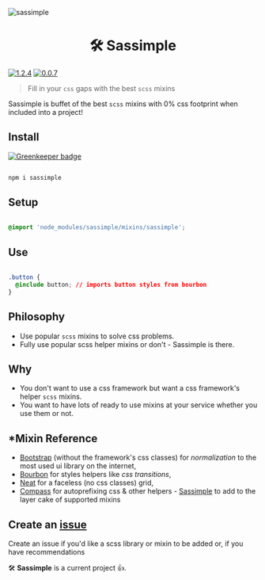 ![sassimple](https://cloud.githubusercontent.com/assets/1074042/18115410/166c989e-6ef4-11e6-85ef-6e5cf28ebe1b.jpg)

<h1 align="center"> 🛠 Sassimple</h1>

[![1.2.4](https://badge.fury.io/js/sassimple.svg)](https://badge.fury.io/js/sassimple)
[![0.0.7](https://badge.fury.io/bo/sassimple.svg)](https://badge.fury.io/bo/sassimple)

> Fill in your `css` gaps with the best `scss` mixins

Sassimple is buffet of the best `scss` mixins with 0% css footprint when included into a project!

## Install

[![Greenkeeper badge](https://badges.greenkeeper.io/yowainwright/sassimple.svg)](https://greenkeeper.io/)

```bash

npm i sassimple

```

## Setup

```css

@import 'node_modules/sassimple/mixins/sassimple';

```

## Use

```css

.button {
  @include button; // imports button styles from bourbon
}

```

## Philosophy

- Use popular `scss` mixins to solve css problems.
- Fully use popular scss helper mixins or don't - Sassimple is there.

## Why

- You don't want to use a css framework but want a css framework's helper `scss` mixins.
- You want to have lots of ready to use mixins at your service whether you use them or not.

## \*Mixin Reference

- [Bootstrap](http://getbootstrap.com/) (without the framework's css classes) for _normalization_ to the most used ui library on the internet,
- [Bourbon](http://bourbon.io/) for styles helpers like _css transitions_,
- [Neat](http://neat.bourbon.io/) for a faceless (no css classes) grid,
- [Compass](http://compass-style.org/) for autoprefixing css & other helpers - [Sassimple](https://github.com/yowainwright/sassimple/tree/master/mixins) to add to the layer cake of supported mixins

## Create an [issue](https://github.com/yowainwright/sassimple/issues)

Create an issue if you'd like a scss library or mixin to be added or, if you have recommendations

🛠 **Sassimple** is a current project 👍.

